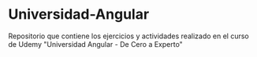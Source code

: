 # Universidad-Angular
Repositorio que contiene los ejercicios y actividades realizado en el curso de Udemy "Universidad Angular - De Cero a Experto"
